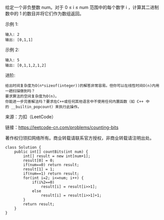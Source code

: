 给定一个非负整数 num。对于 0 ≤ i ≤ num 范围中的每个数字 i ，计算其二进制数中的 1 的数目并将它们作为数组返回。

示例 1:
```
输入: 2
输出: [0,1,1]
```
示例 2:
```
输入: 5
输出: [0,1,1,2,1,2]
```
进阶:
```
给出时间复杂度为O(n*sizeof(integer))的解答非常容易。但你可以在线性时间O(n)内用一趟扫描做到吗？
要求算法的空间复杂度为O(n)。
你能进一步完善解法吗？要求在C++或任何其他语言中不使用任何内置函数（如 C++ 中的 __builtin_popcount）来执行此操作。
```

来源：力扣（LeetCode）

链接：https://leetcode-cn.com/problems/counting-bits

著作权归领扣网络所有。商业转载请联系官方授权，非商业转载请注明出处。
```
class Solution {
    public int[] countBits(int num) {
        int[] result = new int[num+1];
        result[0] = 0;
        if(num==0) return result;
        result[1] = 1;
        if(num==1) return result;
        for(int i=2; i<=num; i++) {
            if(i%2==0)
                result[i] = result[i>>1];
            else
                result[i] = result[i>>1]+1;
        }
        return result;
    }
}
```